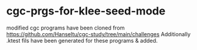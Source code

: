 # cgc-prgs-for-klee-seed-mode

modified cgc programs have been cloned from https://github.com/Hanseltu/cgc-study/tree/main/challenges
Additionally .ktest fils have been generated for these programs & added.
